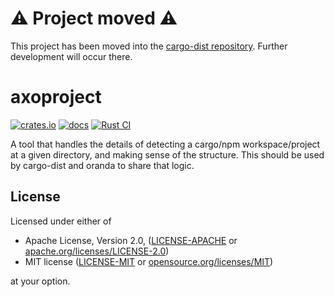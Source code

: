 # ⚠️ Project moved ⚠️


This project has been moved into the [cargo-dist repository](https://github.com/axodotdev/cargo-dist/tree/main/axoproject). Further development will occur there.

# axoproject

[![crates.io](https://img.shields.io/crates/v/axoproject.svg)](https://crates.io/crates/axoproject)
[![docs](https://docs.rs/axoproject/badge.svg)](https://docs.rs/axoproject)
[![Rust CI](https://github.com/axodotdev/axoproject/workflows/Rust%20CI/badge.svg?branch=main)](https://github.com/axodotdev/axoproject/actions/workflows/ci.yml)

A tool that handles the details of detecting a cargo/npm workspace/project at a given directory,
and making sense of the structure. This should be used by cargo-dist and oranda to share that logic.

## License

Licensed under either of

* Apache License, Version 2.0, ([LICENSE-APACHE](LICENSE-APACHE) or [apache.org/licenses/LICENSE-2.0](https://www.apache.org/licenses/LICENSE-2.0))
* MIT license ([LICENSE-MIT](LICENSE-MIT) or [opensource.org/licenses/MIT](https://opensource.org/licenses/MIT))

at your option.
